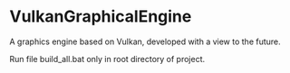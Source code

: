 # VulkanGraphicalEngine
A graphics engine based on Vulkan, developed with a view to the future.

Run file build_all.bat only in root directory of project.
